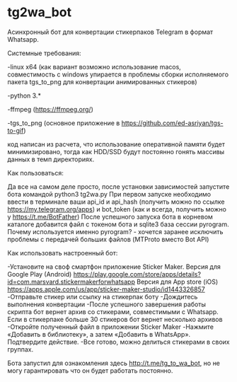 # tg2wa_bot
Асинхронный бот для конвертации стикерпаков Telegram в формат Whatsapp.

Системные требования:

-linux x64 (как вариант возможно использование macos, совместимость с windows упирается в проблемы сборки исполняемого пакета tgs_to_png для конвертации анимированных стикеров)

-python 3.*

-ffmpeg (https://ffmpeg.org/)

-tgs_to_png (основное приложение в https://github.com/ed-asriyan/tgs-to-gif)


код написан из расчета, что использование оперативной памяти будет минимизировано, тогда как HDD/SSD будут постоянно гонять массивы данных в темп директориях.

Как пользоваться:

Да все на самом деле просто, после установки зависимостей запустите бота командой python3 tg2wa.py
При первом запуске необходимо ввести в терминале ваши api_id и api_hash (получить можно по ссылке https://my.telegram.org/apps) и bot_token (как и всегда, получить можно у https://t.me/BotFather)
После успешного запуска бота в корневом каталоге добавится файл с токеном бота и sqlite3 база сессии pyrogram.
Почему используется именно pyrogram? - хочется заранее исключить проблемы с передачей больших файлов (MTProto вместо Bot API)

Как использовать настроенный бот:

-Установите на своф смартфон приложение Sticker Maker.
	Версия для Google Play (Android) https://play.google.com/store/apps/details?id=com.marsvard.stickermakerforwhatsapp
	Версия для App store (iOS) https://apps.apple.com/us/app/sticker-maker-studio/id1443326857
-Отправьте стикер или ссылку на стикерпак боту
-Дождитесь выполнения конвертации
-После успешного завершения работы скрипта бот вернет архив со стикерами, совместимыми с Whatsapp. Если в стикерпаке больше 30 стикеров бот вернет несколько архивов
-Откройте полученный файл в приложении Sticker Maker
-Нажмите «Добавить в библиотеку», а затем «Добавить в WhatsApp». Подтвердите действие.
-Все готово, можно делиться стикерами в своих группах.

Бота запустил для ознакомления здесь http://t.me/tg_to_wa_bot, но не могу гарантировать что он будет работать постоянно.
